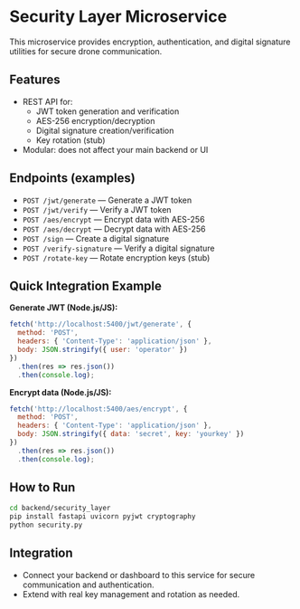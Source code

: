 # Security Layer Microservice

This microservice provides encryption, authentication, and digital signature utilities for secure drone communication.

## Features
- REST API for:
  - JWT token generation and verification
  - AES-256 encryption/decryption
  - Digital signature creation/verification
  - Key rotation (stub)
- Modular: does not affect your main backend or UI

## Endpoints (examples)
- `POST /jwt/generate` — Generate a JWT token
- `POST /jwt/verify` — Verify a JWT token
- `POST /aes/encrypt` — Encrypt data with AES-256
- `POST /aes/decrypt` — Decrypt data with AES-256
- `POST /sign` — Create a digital signature
- `POST /verify-signature` — Verify a digital signature
- `POST /rotate-key` — Rotate encryption keys (stub)

## Quick Integration Example

**Generate JWT (Node.js/JS):**
```js
fetch('http://localhost:5400/jwt/generate', {
  method: 'POST',
  headers: { 'Content-Type': 'application/json' },
  body: JSON.stringify({ user: 'operator' })
})
  .then(res => res.json())
  .then(console.log);
```

**Encrypt data (Node.js/JS):**
```js
fetch('http://localhost:5400/aes/encrypt', {
  method: 'POST',
  headers: { 'Content-Type': 'application/json' },
  body: JSON.stringify({ data: 'secret', key: 'yourkey' })
})
  .then(res => res.json())
  .then(console.log);
```

## How to Run
```bash
cd backend/security_layer
pip install fastapi uvicorn pyjwt cryptography
python security.py
```

## Integration
- Connect your backend or dashboard to this service for secure communication and authentication.
- Extend with real key management and rotation as needed. 